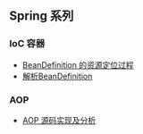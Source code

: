 ## Spring 系列

### IoC 容器

* [BeanDefinition 的资源定位过程](./Spring/1.IOC/1.BeanDefinition的资源定位过程.md)
* [解析BeanDefinition](./Spring/1.IOC/2.解析BeanDefinition.md)

### AOP

* [AOP 源码实现及分析](./Spring/2.AOP/1.AOP源码实现及分析.md)

